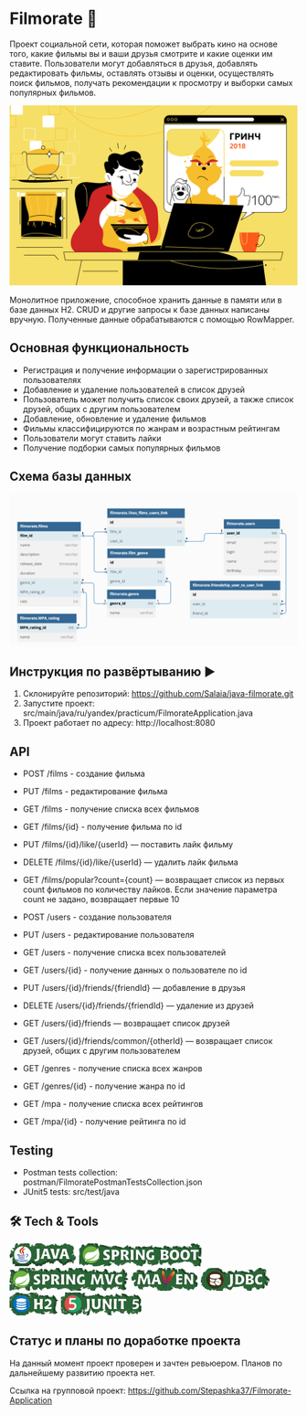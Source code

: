 # Filmorate 🎥

Проект социальной сети, которая поможет выбрать кино на основе того, какие фильмы вы и ваши друзья смотрите и какие оценки им ставите. Пользователи могут добавляться в друзья, добавлять редактировать фильмы, оставлять отзывы и оценки, осуществлять поиск фильмов, получать рекомендации к просмотру и выборки самых популярных фильмов.
<div>
<img width="1012" alt="DataBase schema" src="assets/LandingPoster.png">
</div>

Монолитное приложение, способное хранить данные в памяти или в базе данных H2. CRUD и другие запросы к базе данных написаны вручную. Полученные данные обрабатываются с помощью RowMapper.

## Основная функциональность

* Регистрация и получение информации о зарегистрированных пользователях
* Добавление и удаление пользователей в список друзей
* Пользователь может получить список своих друзей, а также список друзей, общих с другим пользователем
* Добавление, обновление и удаление фильмов
* Фильмы классифицируются по жанрам и возрастным рейтингам
* Пользователи могут ставить лайки
* Получение подборки самых популярных фильмов

## Схема базы данных
<img width="1012" alt="DataBase schema" src="assets/DbSchema.png">

## Инструкция по развёртыванию ▶️
1) Склонируйте репозиторий: https://github.com/Salaia/java-filmorate.git
2) Запустите проект: src/main/java/ru/yandex/practicum/FilmorateApplication.java
3) Проект работает по адресу: http://localhost:8080

## API
* POST /films - создание фильма
* PUT /films - редактирование фильма
* GET /films - получение списка всех фильмов
* GET /films/{id} - получение фильма по id
* PUT /films/{id}/like/{userId} — поставить лайк фильму
* DELETE /films/{id}/like/{userId} — удалить лайк фильма
* GET /films/popular?count={count} — возвращает список из первых count фильмов по количеству лайков. Если значение параметра count не задано, возвращает первые 10

* POST /users - создание пользователя
* PUT /users - редактирование пользователя
* GET /users - получение списка всех пользователей
* GET /users/{id} - получение данных о пользователе по id
* PUT /users/{id}/friends/{friendId} — добавление в друзья
* DELETE /users/{id}/friends/{friendId} — удаление из друзей
* GET /users/{id}/friends — возвращает список друзей
* GET /users/{id}/friends/common/{otherId} — возвращает список друзей, общих с другим пользователем

* GET /genres - получение списка всех жанров
* GET /genres/{id} - получение жанра по id

* GET /mpa - получение списка всех рейтингов
* GET /mpa/{id} - получение рейтинга по id

## Testing
* Postman tests collection: postman/FilmoratePostmanTestsCollection.json
* JUnit5 tests: src/test/java

## 🛠 Tech & Tools

<div>
      <img src="https://github.com/Salaia/icons/blob/main/green/Java.png?raw=true" title="Java" alt="Java" height="40"/>
      <img src="https://github.com/Salaia/icons/blob/main/green/SPRING%20boot.png?raw=true" title="Spring Boot" alt="Spring Boot" height="40"/>
      <img src="https://github.com/Salaia/icons/blob/main/green/SPRING%20MVC.png?raw=true" title="Spring MVC" alt="Spring MVC" height="40"/>
      <img src="https://github.com/Salaia/icons/blob/main/green/Maven.png?raw=true" title="Apache Maven" alt="Apache Maven" height="40"/>
    <img src="https://github.com/Salaia/icons/blob/main/green/JDBC.png?raw=true" title="JDBC" alt="JDBC" height="40"/>
<img src="https://github.com/Salaia/icons/blob/main/green/H2.png?raw=true" title="H2" alt="H2" height="40"/>
<img src="https://github.com/Salaia/icons/blob/main/green/JUnit%205.png?raw=true" title="JUnit 5" alt="JUnit 5" height="40"/>
</div>


## Статус и планы по доработке проекта
На данный момент проект проверен и зачтен ревьюером. Планов по дальнейшему развитию проекта нет.

Ссылка на групповой проект: https://github.com/Stepashka37/Filmorate-Application